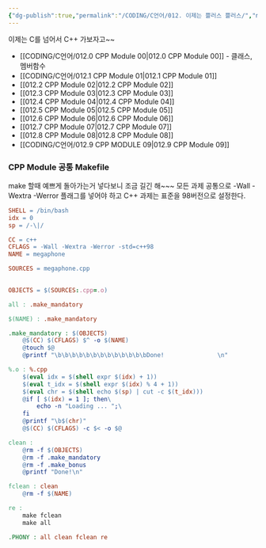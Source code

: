 ```yaml
---
{"dg-publish":true,"permalink":"/CODING/C언어/012. 이제는 쁠러스 쁠러스/","noteIcon":"2"}
---
```


이제는 C를 넘어서 C++ 가보자고~~

- [[CODING/C언어/012.0 CPP Module 00\|012.0 CPP Module 00]] - 클래스, 멤버함수
- [[CODING/C언어/012.1 CPP Module 01\|012.1 CPP Module 01]]
- [[012.2 CPP Module 02\|012.2 CPP Module 02]]
- [[012.3 CPP Module 03\|012.3 CPP Module 03]]
- [[012.4 CPP Module 04\|012.4 CPP Module 04]]
- [[012.5 CPP Module 05\|012.5 CPP Module 05]]
- [[012.6 CPP Module 06\|012.6 CPP Module 06]]
- [[012.7 CPP Module 07\|012.7 CPP Module 07]]
- [[012.8 CPP Module 08\|012.8 CPP Module 08]]
- [[CODING/C언어/012.9 CPP MODULE 09\|012.9 CPP Module 09]]

### CPP Module 공통 Makefile
make 할때 예쁘게 돌아가는거 넣다보니 조금 길긴 해~~~
모든 과제 공통으로 -Wall -Wextra -Werror 플래그를 넣어야 하고
C++ 과제는 표준을 98버전으로 설정한다.

```makefile
SHELL = /bin/bash
idx = 0
sp = /-\|/

CC = c++
CFLAGS = -Wall -Wextra -Werror -std=c++98
NAME = megaphone

SOURCES = megaphone.cpp
		

OBJECTS = $(SOURCES:.cpp=.o)

all : .make_mandatory

$(NAME) : .make_mandatory

.make_mandatory : $(OBJECTS)
	@$(CC) $(CFLAGS) $^ -o $(NAME)
	@touch $@
	@printf "\b\b\b\b\b\b\b\b\b\b\b\b\bDone!               \n"

%.o : %.cpp
	$(eval idx = $(shell expr $(idx) + 1))
	$(eval t_idx = $(shell expr $(idx) % 4 + 1))
	$(eval chr = $(shell echo $(sp) | cut -c $(t_idx)))
	@if [ $(idx) = 1 ]; then\
		echo -n "Loading ... ";\
	fi
	@printf "\b$(chr)"
	@$(CC) $(CFLAGS) -c $< -o $@ 

clean :
	@rm -f $(OBJECTS)
	@rm -f .make_mandatory
	@rm -f .make_bonus
	@printf "Done!\n"

fclean : clean
	@rm -f $(NAME)

re :
	make fclean
	make all

.PHONY : all clean fclean re
```